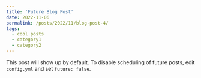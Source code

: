 ```yaml
---
title: 'Future Blog Post'
date: 2022-11-06
permalink: /posts/2022/11/blog-post-4/
tags:
  - cool posts
  - category1
  - category2
---
```


This post will show up by default. To disable scheduling of future posts, edit `config.yml` and set `future: false`. 
